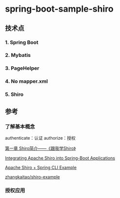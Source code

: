 # spring-boot-sample-shiro
## 技术点


### 1. Spring Boot
### 2. Mybatis
### 3. PageHelper
### 4. No mapper.xml
### 5. Shiro


## 参考

### 了解基本概念

authenticate：认证
authorize：授权

[第一章 Shiro简介——《跟我学Shiro》](https://www.iteye.com/blog/jinnianshilongnian-2018936)

[Integrating Apache Shiro into Spring-Boot Applications](https://shiro.apache.org/spring-boot.html)

[Apache Shiro + Spring CLI Example](https://github.com/apache/shiro/tree/master/samples/spring-boot)

[zhangkaitao/shiro-example](https://github.com/zhangkaitao/shiro-example)



### 授权应用

